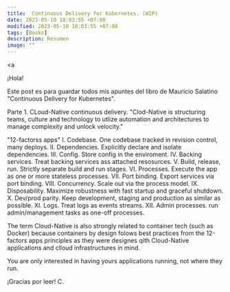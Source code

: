 ```yaml
---
title:  Continuous Delivery for Kubernetes. (WIP) 
date: 2023-05-10 18:03:55 +07:00
modified: 2023-05-10 18:03:55 +07:00
tags: [Books]
description: Resumen
image: ""
---
```


<a 

¡Hola!

Este post es para guardar todos mis apuntes del libro de Mauricio Salatino "Continuous Delivery for Kubernetes". 

Parte 1. CLoud-Native continuous delivery.
"Clod-Native is structuring teams, culture and technology to utlize automation and architectures to manage complexity and unlock velocity."

"12-factorss apps"
I. Codebase. One codebase tracked in revision control, many deploys.
II. Dependencies. Explicitly declare and isolate dependencies.
III. Config. Store config in the enviroment.
IV. Backing services. Treat backing services ass attached resosurces.
V. Build, release, run. Strictly separate build and run stages.
VI. Processes. Execute the app as one or more stateless processes.
VII. Port binding. Export services via port binding.
VIII. Concurrency. Scale out via the process model.
IX. Disposability. Maximize robustness with fast startup and graceful shutdown.
X. Dev/prod parity. Keep development, staging and production as similar as possible.
XI. Logs. Treat logs as events streams.
XII. Admin processes. run admin/management tasks as one-off processes.

The term Cloud-Native is also strongly related to container tech (such as Docker) because containers by design folows best practices from the 12-factors apps principles as they were designes qith Cloud-Native applications and clloud infrastructures in mind.

You are only interested in having yours applications running, not where they run.



¡Gracias por leer!
C.








